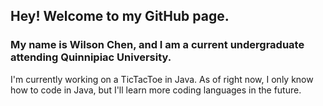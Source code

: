 ## Hey! Welcome to my GitHub page.
### My name is Wilson Chen, and I am a current undergraduate attending Quinnipiac University. 
I'm currently working on a TicTacToe in Java. As of right now, I only know how to code in Java, but I'll learn more coding languages in the future.

<!--
**WilsonC67/WilsonC67** is a ✨ _special_ ✨ repository because its `README.md` (this file) appears on your GitHub profile.

Here are some ideas to get you started:

- 🔭 I’m currently working on ...
- 🌱 I’m currently learning ...
- 👯 I’m looking to collaborate on ...
- 🤔 I’m looking for help with ...
- 💬 Ask me about ...
- 📫 How to reach me: ...
- 😄 Pronouns: ...
- ⚡ Fun fact: ...
-->
